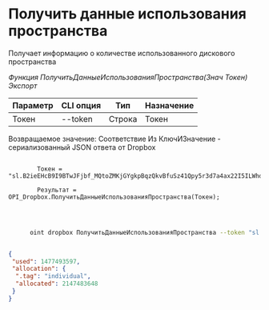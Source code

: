﻿---
sidebar_position: 5
---

# Получить данные использования пространства
 Получает информацию о количестве использованного дискового пространства


*Функция ПолучитьДанныеИспользованияПространства(Знач Токен) Экспорт*

  | Параметр | CLI опция | Тип | Назначение |
  |-|-|-|-|
  | Токен | --token | Строка | Токен |

  
  Возвращаемое значение:   Соответствие Из КлючИЗначение - сериализованный JSON ответа от Dropbox

```bsl title="Пример кода"
	
        Токен = "sl.B2ieEHcB9I9BTwJFjbf_MQtoZMKjGYgkpBqzQkvBfuSz41Qpy5r3d7a4ax22I5ILWhd9KLbN5L...";
        
        Результат = OPI_Dropbox.ПолучитьДанныеИспользованияПространства(Токен);
    
	
```

```sh title="Пример команды CLI"
    
      oint dropbox ПолучитьДанныеИспользованияПространства --token "sl.B2ieEHcB9I9BTwJFjbf_MQtoZMKjGYgkpBqzQkvBfuSz41Qpy5r3d7a4ax22I5ILWhd9KLbN5L..."


```


```json title="Результат"

{
 "used": 1477493597,
 "allocation": {
  ".tag": "individual",
  "allocated": 2147483648
 }
}

```
